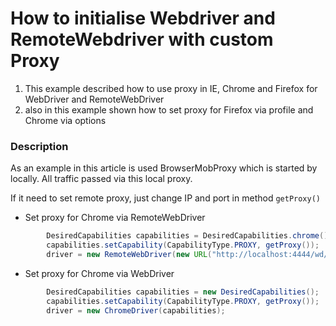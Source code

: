 How to initialise Webdriver and RemoteWebdriver with custom Proxy
==================

1. This example described how to use proxy in IE, Chrome and Firefox
for WebDriver and RemoteWebDriver 
2. also in this example shown how to set proxy for Firefox via profile and Chrome via options


### Description

As an example in this article is used BrowserMobProxy which is started by locally. All traffic passed via this local proxy. 


If it need to set remote proxy, just change IP and port in method `getProxy()`

* Set proxy for Chrome via RemoteWebDriver 
```java
        DesiredCapabilities capabilities = DesiredCapabilities.chrome();
        capabilities.setCapability(CapabilityType.PROXY, getProxy());
        driver = new RemoteWebDriver(new URL("http://localhost:4444/wd/hub"), capabilities);
```
* Set proxy for Chrome via WebDriver
```java
        DesiredCapabilities capabilities = new DesiredCapabilities();
        capabilities.setCapability(CapabilityType.PROXY, getProxy());
        driver = new ChromeDriver(capabilities);
```



